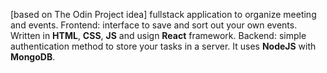 [based on The Odin Project idea]
fullstack application to organize meeting and events.
Frontend: interface to save and sort out your own events. Written in **HTML**, **CSS**, **JS** and usign **React** framework.
Backend: simple authentication method to store your tasks in a server. It uses **NodeJS** with **MongoDB**.
